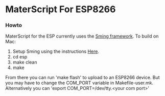 # MaterScript For ESP8266
### Howto
MaterScript for the ESP currently uses the [Sming framework](https://github.com/SmingHub/Sming). To build on Mac:

1. Setup Sming using the instructions [Here](https://github.com/SmingHub/Sming/wiki/MacOS-Quickstart). 
2. cd esp
3. make clean
4. make

From there you can run 'make flash' to upload to an ESP8266 device. But you may have to change the COM_PORT variable in Makefile-user.mk. Alternatively you can 'export COM_PORT=/dev/tty.\<your com port\>'
